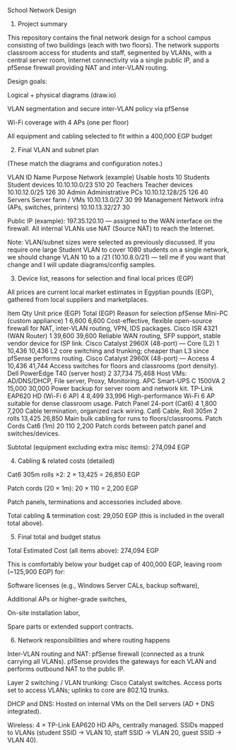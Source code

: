 School Network Design 
1. Project summary

This repository contains the final network design for a school campus consisting of two buildings (each with two floors). The network supports classroom access for students and staff, segmented by VLANs, with a central server room, Internet connectivity via a single public IP, and a pfSense firewall providing NAT and inter-VLAN routing.

Design goals:

Logical + physical diagrams (draw.io)

VLAN segmentation and secure inter-VLAN policy via pfSense

Wi-Fi coverage with 4 APs (one per floor)

All equipment and cabling selected to fit within a 400,000 EGP budget

2. Final VLAN and subnet plan

(These match the diagrams and configuration notes.)

VLAN ID	Name	Purpose	Network (example)	Usable hosts
10	Students	Student devices	10.10.10.0/23	510
20	Teachers	Teacher devices	10.10.12.0/25	126
30	Admin	Administrative PCs	10.10.12.128/25	126
40	Servers	Server farm / VMs	10.10.13.0/27	30
99	Management	Network infra (APs, switches, printers)	10.10.13.32/27	30

Public IP (example): 197.35.120.10 — assigned to the WAN interface on the firewall. All internal VLANs use NAT (Source NAT) to reach the Internet.

Note: VLAN/subnet sizes were selected as previously discussed. If you require one large Student VLAN to cover 1080 students on a single network, we should change VLAN 10 to a /21 (10.10.8.0/21) — tell me if you want that change and I will update diagrams/config samples.

3. Device list, reasons for selection and final local prices (EGP)

All prices are current local market estimates in Egyptian pounds (EGP), gathered from local suppliers and marketplaces.

Item	Qty	Unit price (EGP)	Total (EGP)	Reason for selection
pfSense Mini-PC (custom appliance)	1	6,600	6,600	Cost-effective, flexible open-source firewall for NAT, inter-VLAN routing, VPN, IDS packages.
Cisco ISR 4321 (WAN Router)	1	39,600	39,600	Reliable WAN routing, SFP support, stable vendor device for ISP link.
Cisco Catalyst 2960X (48-port) — Core (L2)	1	10,436	10,436	L2 core switching and trunking; cheaper than L3 since pfSense performs routing.
Cisco Catalyst 2960X (48-port) — Access	4	10,436	41,744	Access switches for floors and classrooms (port density).
Dell PowerEdge T40 (server host)	2	37,734	75,468	Host VMs: AD/DNS/DHCP, File server, Proxy, Monitoring.
APC Smart-UPS C 1500VA	2	15,000	30,000	Power backup for server room and network kit.
TP-Link EAP620 HD (Wi-Fi 6 AP)	4	8,499	33,996	High-performance Wi-Fi 6 AP suitable for dense classroom usage.
Patch Panel 24-port (Cat6)	4	1,800	7,200	Cable termination, organized rack wiring.
Cat6 Cable, Roll 305m	2 rolls	13,425	26,850	Main bulk cabling for runs to floors/classrooms.
Patch Cords Cat6 (1m)	20	110	2,200	Patch cords between patch panel and switches/devices.

Subtotal (equipment excluding extra misc items): 274,094 EGP

4. Cabling & related costs (detailed)

Cat6 305m rolls ×2: 2 × 13,425 = 26,850 EGP

Patch cords (20 × 1m): 20 × 110 = 2,200 EGP

Patch panels, terminations and accessories included above.

Total cabling & termination cost: 29,050 EGP (this is included in the overall total above).

5. Final total and budget status

Total Estimated Cost (all items above): 274,094 EGP

This is comfortably below your budget cap of 400,000 EGP, leaving room (~125,900 EGP) for:

Software licenses (e.g., Windows Server CALs, backup software),

Additional APs or higher-grade switches,

On-site installation labor,

Spare parts or extended support contracts.

6. Network responsibilities and where routing happens

Inter-VLAN routing and NAT: pfSense firewall (connected as a trunk carrying all VLANs). pfSense provides the gateways for each VLAN and performs outbound NAT to the public IP.

Layer 2 switching / VLAN trunking: Cisco Catalyst switches. Access ports set to access VLANs; uplinks to core are 802.1Q trunks.

DHCP and DNS: Hosted on internal VMs on the Dell servers (AD + DNS integrated).

Wireless: 4 × TP-Link EAP620 HD APs, centrally managed. SSIDs mapped to VLANs (student SSID → VLAN 10, staff SSID → VLAN 20, guest SSID → VLAN 40).
